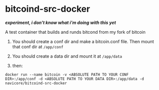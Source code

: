 # bitcoind-src-docker

_**experiment, i don't know what i'm doing with this yet**_

A test container that builds and runds bitcond from my fork of bitcoin

1. You should create a conf dir and make a bitcoin.conf file.  Then mount that conf dir at `/app/conf`
2. You should create a data dir and mount it at `/app/data`

3. then:

`docker run --name bitcoin -v <ABSOLUTE PATH TO YOUR CONF DIR>:/app/conf -d <ABSOLUTE PATH TO YOUR DATA DIR>:/app/data -d navicore/bitcoind-src-docker`

